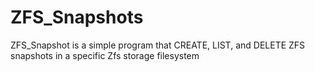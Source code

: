 # ZFS_Snapshots
ZFS_Snapshot is a simple program that CREATE, LIST, and DELETE  ZFS  snapshots in a specific Zfs storage filesystem
